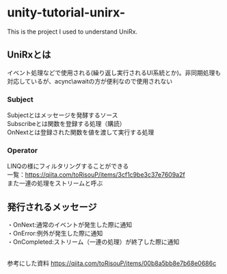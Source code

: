 # unity-tutorial-unirx-
This is the project I used to understand UniRx.   

## UniRxとは
イベント処理などで使用される(繰り返し実行されるUI系統とか)。非同期処理も対応しているが、acync\awaitの方が便利なので使用されない

### Subject
Subjectとはメッセージを発酵するソース  
Subscribeとは関数を登録する処理（購読）  
OnNextとは登録された関数を値を渡して実行する処理  


### Operator
LINQの様にフィルタリングすることができる  
一覧：https://qiita.com/toRisouP/items/3cf1c9be3c37e7609a2f  
また一連の処理をストリームと呼ぶ


## 発行されるメッセージ  
・OnNext:通常のイベントが発生した際に通知  
・OnError:例外が発生した際に通知  
・OnCompleted:ストリーム（一連の処理）が終了した際に通知  


##
参考にした資料
https://qiita.com/toRisouP/items/00b8a5bb8e7b68e0686c
